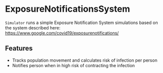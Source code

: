 # ExposureNotificationsSystem
`Simulator` runs a simple Exposure Notification System simulations based on the system described here: https://www.google.com/covid19/exposurenotifications/

## Features
* Tracks population movement and calculates risk of infection per person
* Notifies person when in high risk of contracting the infection
